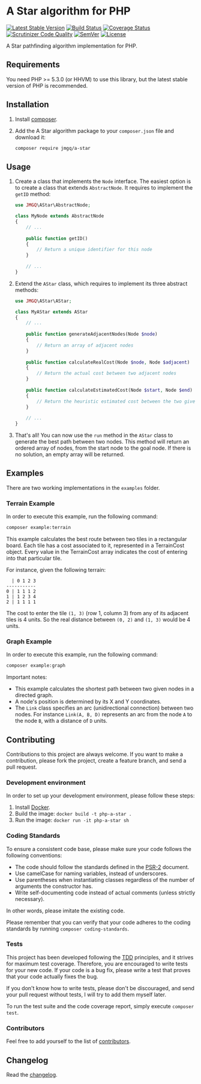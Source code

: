A Star algorithm for PHP
========================
[![Latest Stable Version](https://poser.pugx.org/jmgq/a-star/v/stable.svg)](https://packagist.org/packages/jmgq/a-star)
[![Build Status](https://travis-ci.org/jmgq/php-a-star.svg)](https://travis-ci.org/jmgq/php-a-star)
[![Coverage Status](https://coveralls.io/repos/github/jmgq/php-a-star/badge.svg)](https://coveralls.io/github/jmgq/php-a-star)
[![Scrutinizer Code Quality](https://scrutinizer-ci.com/g/jmgq/php-a-star/badges/quality-score.png)](https://scrutinizer-ci.com/g/jmgq/php-a-star)
[![SemVer](http://img.shields.io/:semver-2.0.0-brightgreen.svg)](http://semver.org/spec/v2.0.0.html)
[![License](https://poser.pugx.org/jmgq/a-star/license.svg)](https://packagist.org/packages/jmgq/a-star)

A Star pathfinding algorithm implementation for PHP.

Requirements
------------
You need PHP >= 5.3.0 (or HHVM) to use this library, but the latest stable version of PHP is recommended.

Installation
------------
1. Install [composer](http://getcomposer.org/).

2. Add the A Star algorithm package to your `composer.json` file and download it:
    ```sh
    composer require jmgq/a-star
    ```

Usage
-----
1. Create a class that implements the `Node` interface. The easiest option is to create a class that extends `AbstractNode`. It requires to implement the `getID` method:
    ```php
    use JMGQ\AStar\AbstractNode;
    
    class MyNode extends AbstractNode
    {
        // ...
        
        public function getID()
        {
            // Return a unique identifier for this node
        }
        
        // ...
    }
    ```

2. Extend the `AStar` class, which requires to implement its three abstract methods:
    ```php
    use JMGQ\AStar\AStar;
    
    class MyAStar extends AStar
    {
        // ...
        
        public function generateAdjacentNodes(Node $node)
        {
            // Return an array of adjacent nodes
        }
        
        public function calculateRealCost(Node $node, Node $adjacent)
        {
            // Return the actual cost between two adjacent nodes
        }
        
        public function calculateEstimatedCost(Node $start, Node $end)
        {
            // Return the heuristic estimated cost between the two given nodes
        }
        
        // ...
    }
    ```

3. That's all! You can now use the `run` method in the `AStar` class to generate the best path between two nodes. This method will return an ordered array of nodes, from the start node to the goal node. If there is no solution, an empty array will be returned.

Examples
--------
There are two working implementations in the `examples` folder.

### Terrain Example
In order to execute this example, run the following command:
```sh
composer example:terrain
```

This example calculates the best route between two tiles in a rectangular board. Each tile has a cost associated to it, represented in a TerrainCost object. Every value in the TerrainCost array indicates the cost of entering into that particular tile.

For instance, given the following terrain:
```
  | 0 1 2 3
-----------
0 | 1 1 1 2
1 | 1 2 3 4
2 | 1 1 1 1
```

The cost to enter the tile `(1, 3)` (row 1, column 3) from any of its adjacent tiles is 4 units. So the real distance between `(0, 2)` and `(1, 3)` would be 4 units.

### Graph Example
In order to execute this example, run the following command:
```sh
composer example:graph
```

Important notes:
- This example calculates the shortest path between two given nodes in a directed graph.
- A node's position is determined by its X and Y coordinates.
- The `Link` class specifies an arc (unidirectional connection) between two nodes. For instance `Link(A, B, D)` represents an arc from the node `A` to the node `B`, with a distance of `D` units.

Contributing
------------
Contributions to this project are always welcome. If you want to make a contribution, please fork the project, create a feature branch, and send a pull request.

### Development environment
In order to set up your development environment, please follow these steps:
1. Install [Docker](https://www.docker.com/).
2. Build the image: `docker build -t php-a-star .`
3. Run the image: `docker run -it php-a-star sh`

### Coding Standards
To ensure a consistent code base, please make sure your code follows the following conventions:
- The code should follow the standards defined in the [PSR-2](http://www.php-fig.org/psr/psr-2/) document.
- Use camelCase for naming variables, instead of underscores.
- Use parentheses when instantiating classes regardless of the number of arguments the constructor has.
- Write self-documenting code instead of actual comments (unless strictly necessary).

In other words, please imitate the existing code.

Please remember that you can verify that your code adheres to the coding standards by running `composer coding-standards`.

### Tests
This project has been developed following the [TDD](http://en.wikipedia.org/wiki/Test-driven_development) principles, and it strives for maximum test coverage. Therefore, you are encouraged to write tests for your new code. If your code is a bug fix, please write a test that proves that your code actually fixes the bug.

If you don't know how to write tests, please don't be discouraged, and send your pull request without tests, I will try to add them myself later.

To run the test suite and the code coverage report, simply execute `composer test`.

### Contributors
Feel free to add yourself to the list of [contributors](CONTRIBUTORS.md).

Changelog
---------
Read the [changelog](CHANGELOG.md).
